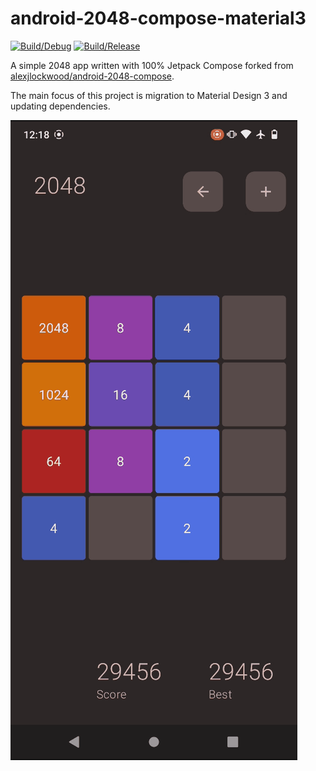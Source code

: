 # android-2048-compose-material3

[![Build/Debug](https://github.com/8cAyqpVKio/android-2048-compose-material3/actions/workflows/build_debug_apk.yml/badge.svg)](
https://github.com/8cAyqpVKio/android-2048-compose-material3/actions/workflows/debug.yml)
[![Build/Release](https://github.com/8cAyqpVKio/android-2048-compose-material3/actions/workflows/build_release_apk.yml/badge.svg)](
https://github.com/8cAyqpVKio/android-2048-compose-material3/actions/workflows/build_release_apk.yml)

A simple 2048 app written with 100% Jetpack Compose forked from [alexjlockwood/android-2048-compose](https://github.com/alexjlockwood/android-2048-compose).

The main focus of this project is migration to Material Design 3 and updating dependencies.

![Screen capture of app](art/twenty-forty-eight.gif)
